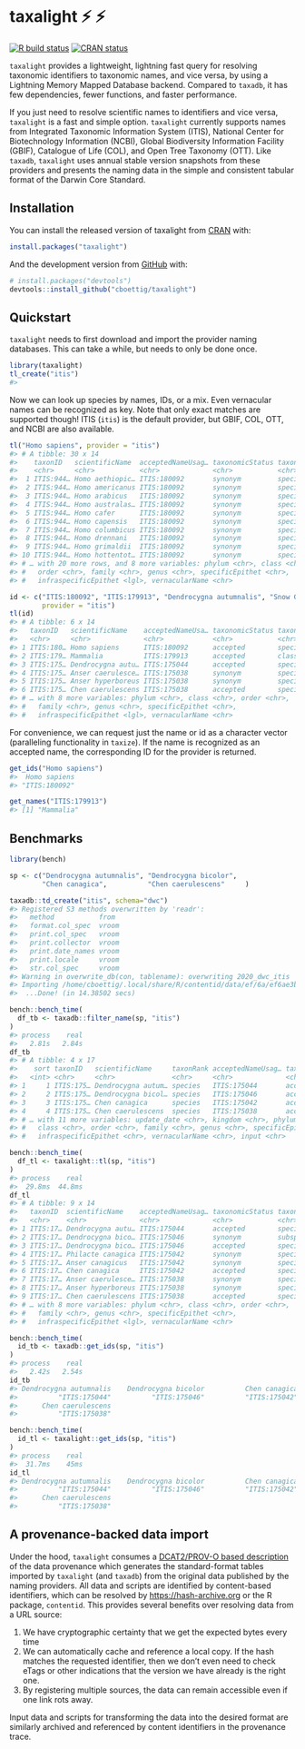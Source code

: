 
<!-- README.md is generated from README.Rmd. Please edit that file -->

# taxalight :zap: :zap:

<!-- badges: start -->

[![R build
status](https://github.com/cboettig/taxalight/workflows/R-CMD-check/badge.svg)](https://github.com/cboettig/taxalight/actions)
[![CRAN
status](https://www.r-pkg.org/badges/version/taxalight)](https://CRAN.R-project.org/package=taxalight)
<!-- badges: end -->

`taxalight` provides a lightweight, lightning fast query for resolving
taxonomic identifiers to taxonomic names, and vice versa, by using a
Lightning Memory Mapped Database backend. Compared to `taxadb`, it has
few dependencies, fewer functions, and faster performance.

If you just need to resolve scientific names to identifiers and vice
versa, `taxalight` is a fast and simple option. `taxalight` currently
supports names from Integrated Taxonomic Information System (ITIS),
National Center for Biotechnology Information (NCBI), Global
Biodiversity Information Facility (GBIF), Catalogue of Life (COL), and
Open Tree Taxonomy (OTT). Like `taxadb`, `taxalight` uses annual stable
version snapshots from these providers and presents the naming data in
the simple and consistent tabular format of the Darwin Core Standard.

## Installation

You can install the released version of taxalight from
[CRAN](https://CRAN.R-project.org) with:

``` r
install.packages("taxalight")
```

And the development version from [GitHub](https://github.com/) with:

``` r
# install.packages("devtools")
devtools::install_github("cboettig/taxalight")
```

## Quickstart

`taxalight` needs to first download and import the provider naming
databases. This can take a while, but needs to only be done once.

``` r
library(taxalight)
tl_create("itis")
#> 
```

Now we can look up species by names, IDs, or a mix. Even vernacular
names can be recognized as key. Note that only exact matches are
supported though! ITIS (`itis`) is the default provider, but GBIF, COL,
OTT, and NCBI are also available.

``` r
tl("Homo sapiens", provider = "itis")
#> # A tibble: 30 x 14
#>    taxonID   scientificName  acceptedNameUsag… taxonomicStatus taxonRank kingdom
#>    <chr>     <chr>           <chr>             <chr>           <chr>     <chr>  
#>  1 ITIS:944… Homo aethiopic… ITIS:180092       synonym         species   Animal…
#>  2 ITIS:944… Homo americanus ITIS:180092       synonym         species   Animal…
#>  3 ITIS:944… Homo arabicus   ITIS:180092       synonym         species   Animal…
#>  4 ITIS:944… Homo australas… ITIS:180092       synonym         species   Animal…
#>  5 ITIS:944… Homo cafer      ITIS:180092       synonym         species   Animal…
#>  6 ITIS:944… Homo capensis   ITIS:180092       synonym         species   Animal…
#>  7 ITIS:944… Homo columbicus ITIS:180092       synonym         species   Animal…
#>  8 ITIS:944… Homo drennani   ITIS:180092       synonym         species   Animal…
#>  9 ITIS:944… Homo grimaldii  ITIS:180092       synonym         species   Animal…
#> 10 ITIS:944… Homo hottentot… ITIS:180092       synonym         species   Animal…
#> # … with 20 more rows, and 8 more variables: phylum <chr>, class <chr>,
#> #   order <chr>, family <chr>, genus <chr>, specificEpithet <chr>,
#> #   infraspecificEpithet <lgl>, vernacularName <chr>
```

``` r
id <- c("ITIS:180092", "ITIS:179913", "Dendrocygna autumnalis", "Snow Goose",
        provider = "itis")
tl(id)
#> # A tibble: 6 x 14
#>   taxonID   scientificName    acceptedNameUsa… taxonomicStatus taxonRank kingdom
#>   <chr>     <chr>             <chr>            <chr>           <chr>     <chr>  
#> 1 ITIS:180… Homo sapiens      ITIS:180092      accepted        species   Animal…
#> 2 ITIS:179… Mammalia          ITIS:179913      accepted        class     <NA>   
#> 3 ITIS:175… Dendrocygna autu… ITIS:175044      accepted        species   Animal…
#> 4 ITIS:175… Anser caerulesce… ITIS:175038      synonym         species   Animal…
#> 5 ITIS:175… Anser hyperboreus ITIS:175038      synonym         species   Animal…
#> 6 ITIS:175… Chen caerulescens ITIS:175038      accepted        species   Animal…
#> # … with 8 more variables: phylum <chr>, class <chr>, order <chr>,
#> #   family <chr>, genus <chr>, specificEpithet <chr>,
#> #   infraspecificEpithet <lgl>, vernacularName <chr>
```

For convenience, we can request just the name or id as a character
vector (paralleling functionality in `taxize`). If the name is
recognized as an accepted name, the corresponding ID for the provider is
returned.

``` r
get_ids("Homo sapiens")
#>  Homo sapiens 
#> "ITIS:180092"
```

``` r
get_names("ITIS:179913")
#> [1] "Mammalia"
```

## Benchmarks

``` r
library(bench)
```

``` r
sp <- c("Dendrocygna autumnalis", "Dendrocygna bicolor",
        "Chen canagica",          "Chen caerulescens"     )
```

``` r
taxadb::td_create("itis", schema="dwc")
#> Registered S3 methods overwritten by 'readr':
#>   method           from 
#>   format.col_spec  vroom
#>   print.col_spec   vroom
#>   print.collector  vroom
#>   print.date_names vroom
#>   print.locale     vroom
#>   str.col_spec     vroom
#> Warning in overwrite_db(con, tablename): overwriting 2020_dwc_itis
#> Importing /home/cboettig/.local/share/R/contentid/data/ef/6a/ef6ae3b337be65c661d5e2d847613ebc955bb9d91d2d98d03cf8c53029cecc2a in 100000 line chunks:
#>  ...Done! (in 14.38502 secs)
```

``` r
bench::bench_time(
  df_tb <- taxadb::filter_name(sp, "itis")
)
#> process    real 
#>   2.81s   2.84s
df_tb
#> # A tibble: 4 x 17
#>    sort taxonID   scientificName     taxonRank acceptedNameUsag… taxonomicStatus
#>   <int> <chr>     <chr>              <chr>     <chr>             <chr>          
#> 1     1 ITIS:175… Dendrocygna autum… species   ITIS:175044       accepted       
#> 2     2 ITIS:175… Dendrocygna bicol… species   ITIS:175046       accepted       
#> 3     3 ITIS:175… Chen canagica      species   ITIS:175042       accepted       
#> 4     4 ITIS:175… Chen caerulescens  species   ITIS:175038       accepted       
#> # … with 11 more variables: update_date <chr>, kingdom <chr>, phylum <chr>,
#> #   class <chr>, order <chr>, family <chr>, genus <chr>, specificEpithet <chr>,
#> #   infraspecificEpithet <chr>, vernacularName <chr>, input <chr>
```

``` r
bench::bench_time(
  df_tl <- taxalight::tl(sp, "itis")
)
#> process    real 
#>  29.8ms  44.8ms
df_tl
#> # A tibble: 9 x 14
#>   taxonID  scientificName    acceptedNameUsag… taxonomicStatus taxonRank kingdom
#>   <chr>    <chr>             <chr>             <chr>           <chr>     <chr>  
#> 1 ITIS:17… Dendrocygna autu… ITIS:175044       accepted        species   Animal…
#> 2 ITIS:17… Dendrocygna bico… ITIS:175046       synonym         subspeci… Animal…
#> 3 ITIS:17… Dendrocygna bico… ITIS:175046       accepted        species   Animal…
#> 4 ITIS:17… Philacte canagica ITIS:175042       synonym         species   Animal…
#> 5 ITIS:17… Anser canagicus   ITIS:175042       synonym         species   Animal…
#> 6 ITIS:17… Chen canagica     ITIS:175042       accepted        species   Animal…
#> 7 ITIS:17… Anser caerulesce… ITIS:175038       synonym         species   Animal…
#> 8 ITIS:17… Anser hyperboreus ITIS:175038       synonym         species   Animal…
#> 9 ITIS:17… Chen caerulescens ITIS:175038       accepted        species   Animal…
#> # … with 8 more variables: phylum <chr>, class <chr>, order <chr>,
#> #   family <chr>, genus <chr>, specificEpithet <chr>,
#> #   infraspecificEpithet <lgl>, vernacularName <chr>
```

``` r
bench::bench_time(
  id_tb <- taxadb::get_ids(sp, "itis")
)
#> process    real 
#>   2.42s   2.54s
id_tb
#> Dendrocygna autumnalis    Dendrocygna bicolor          Chen canagica 
#>          "ITIS:175044"          "ITIS:175046"          "ITIS:175042" 
#>      Chen caerulescens 
#>          "ITIS:175038"
```

``` r
bench::bench_time(
  id_tl <- taxalight::get_ids(sp, "itis")
)
#> process    real 
#>  31.7ms    45ms
id_tl
#> Dendrocygna autumnalis    Dendrocygna bicolor          Chen canagica 
#>          "ITIS:175044"          "ITIS:175046"          "ITIS:175042" 
#>      Chen caerulescens 
#>          "ITIS:175038"
```

## A provenance-backed data import

Under the hood, `taxalight` consumes a [DCAT2/PROV-O based
description](https://raw.githubusercontent.com/boettiger-lab/taxadb-cache/master/prov.json)
of the data provenance which generates the standard-format tables
imported by `taxalight` (and `taxadb`) from the original data published
by the naming providers. All data and scripts are identified by
content-based identifiers, which can be resolved by
<https://hash-archive.org> or the R package, `contentid`. This provides
several benefits over resolving data from a URL source:

1.  We have cryptographic certainty that we get the expected bytes every
    time
2.  We can automatically cache and reference a local copy. If the hash
    matches the requested identifier, then we don’t even need to check
    eTags or other indications that the version we have already is the
    right one.
3.  By registering multiple sources, the data can remain accessible even
    if one link rots away.

Input data and scripts for transforming the data into the desired format
are similarly archived and referenced by content identifiers in the
provenance trace.
